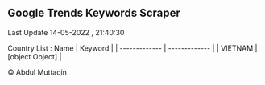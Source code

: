 

## Google Trends Keywords Scraper 
 
Last Update 14-05-2022 , 21:40:30

Country List :
 Name  | Keyword |
| ------------- | ------------- |
| VIETNAM | [object Object] |



© Abdul Muttaqin 
